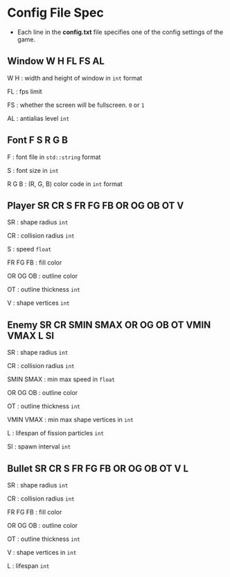 # Config File Spec

* Each line in the **config.txt** file specifies one of the config settings of the game.

## Window W H FL FS AL

W H
: width and height of window in `int` format

FL
: fps limit

FS
: whether the screen will be fullscreen. `0` or `1`

AL
: antialias level `int`

## Font F S R G B

F
: font file in `std::string` format

S
: font size in `int`

R G B
: (R, G, B) color code in `int` format


## Player SR CR S FR FG FB OR OG OB OT V

SR
: shape radius `int`

CR
: collision radius `int`

S
: speed `float`

FR FG FB
: fill color 

OR OG OB
: outline color

OT
: outline thickness `int`

V
: shape vertices `int`

## Enemy SR CR SMIN SMAX OR OG OB OT VMIN VMAX L SI

SR
: shape radius `int`

CR
: collision radius `int`

SMIN SMAX
: min max speed in `float`

OR OG OB
: outline color

OT
: outline thickness `int`

VMIN VMAX
: min max shape vertices in `int`

L
: lifespan of fission particles `int`

SI
: spawn interval `int`


## Bullet SR CR S FR FG FB OR OG OB OT V L

SR
: shape radius `int`

CR
: collision radius `int`

FR FG FB
: fill color 

OR OG OB
: outline color

OT
: outline thickness `int`

V
: shape vertices in `int`

L
: lifespan `int`

